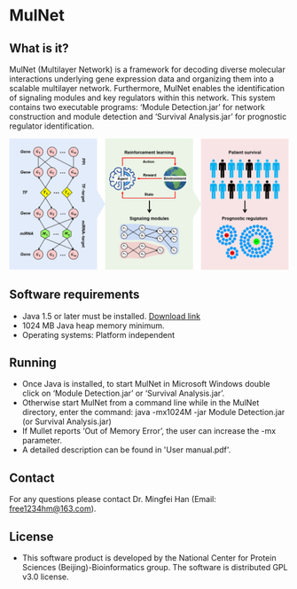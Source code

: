 # MulNet


## What is it?
MulNet (Multilayer Network) is a framework for decoding diverse molecular interactions underlying gene expression data and organizing them into a scalable multilayer network. Furthermore, MulNet enables the identification of signaling modules and key regulators within this network. This system contains two executable programs: ‘Module Detection.jar’ for network construction and module detection and ‘Survival Analysis.jar’ for prognostic regulator identification.

![](https://github.com/free1234hm/MulNet/blob/main/Schematic.png)
## Software requirements

- Java 1.5 or later must be installed.  [Download link](http://www.java.com)
- 1024 MB Java heap memory minimum.
- Operating systems: Platform independent

## Running

- Once Java is installed, to start MulNet in Microsoft Windows double click on ‘Module Detection.jar’ or ‘Survival Analysis.jar’.  
- Otherwise start MulNet from a command line while in the MulNet directory, enter the command: java -mx1024M -jar Module Detection.jar (or Survival Analysis.jar)
- If Mullet reports ‘Out of Memory Error’, the user can increase the -mx parameter.
- A detailed description can be found in 'User manual.pdf'.


##  Contact

  For any questions please contact Dr. Mingfei Han (Email: [free1234hm@163.com](mailto:free1234hm@163.com)).

##  License

- This software product is developed by the National Center for Protein Sciences (Beijing)-Bioinformatics group. The software is distributed GPL v3.0 license. 


